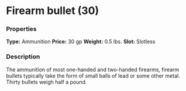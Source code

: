 ﻿---
Title: "Firearm bullet (30)"
Type: "Ammunition"
Price: "30 gp"
Weight: "0.5 lbs."
Slot: "Slotless"
Description: |
  "The ammunition of most one-handed and two-handed firearms, firearm bullets typically take the form of small balls of lead or some other metal. Thirty bullets weigh half a pound."
Sources: "['Ultimate Combat']"
---

# Firearm bullet (30)

### Properties

**Type:** Ammunition **Price:** 30 gp **Weight:** 0.5 lbs. **Slot:** Slotless

### Description

The ammunition of most one-handed and two-handed firearms, firearm bullets typically take the form of small balls of lead or some other metal. Thirty bullets weigh half a pound.

